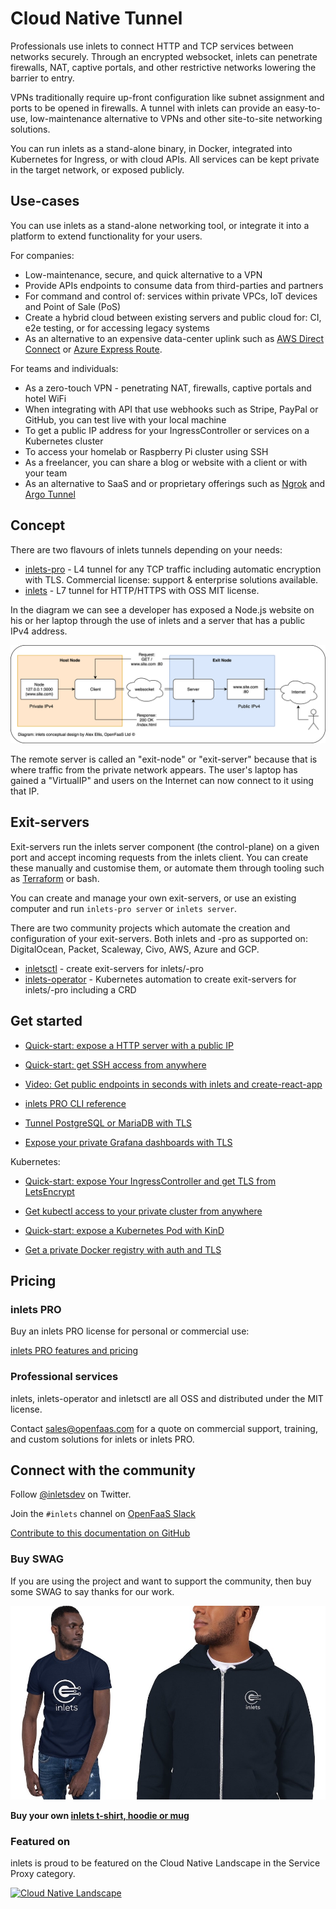 # Cloud Native Tunnel

Professionals use inlets to connect HTTP and TCP services between networks securely. Through an encrypted websocket, inlets can penetrate firewalls, NAT, captive portals, and other restrictive networks lowering the barrier to entry.

VPNs traditionally require up-front configuration like subnet assignment and ports to be opened in firewalls. A tunnel with inlets can provide an easy-to-use, low-maintenance alternative to VPNs and other site-to-site networking solutions. 

You can run inlets as a stand-alone binary, in Docker, integrated into Kubernetes for Ingress, or with cloud APIs. All services can be kept private in the target network, or exposed publicly.

## Use-cases

You can use inlets as a stand-alone networking tool, or integrate it into a platform to extend functionality for your users.

For companies:

* Low-maintenance, secure, and quick alternative to a VPN
* Provide APIs endpoints to consume data from third-parties and partners
* For command and control of: services within private VPCs, IoT devices and Point of Sale (PoS)
* Create a hybrid cloud between existing servers and public cloud for: CI, e2e testing, or for accessing legacy systems
* As an alternative to an expensive data-center uplink such as [AWS Direct Connect](https://aws.amazon.com/directconnect/) or [Azure Express Route](https://docs.microsoft.com/en-us/azure/expressroute/expressroute-introduction).

For teams and individuals:

* As a zero-touch VPN - penetrating NAT, firewalls, captive portals and hotel WiFi
* When integrating with API that use webhooks such as Stripe, PayPal or GitHub, you can test live with your local machine
* To get a public IP address for your IngressController or services on a Kubernetes cluster
* To access your homelab or Raspberry Pi cluster using SSH
* As a freelancer, you can share a blog or website with a client or with your team
* As an alternative to SaaS and or proprietary offerings such as [Ngrok](https://ngrok.io) and [Argo Tunnel](https://www.cloudflare.com/en-gb/products/argo-tunnel/)

## Concept

There are two flavours of inlets tunnels depending on your needs:

* [inlets-pro](https://github.com/inlets/inlets-pro) - L4 tunnel for any TCP traffic including automatic encryption with TLS. Commercial license: support & enterprise solutions available.
* [inlets](https://github.com/inlets/inlets) - L7 tunnel for HTTP/HTTPS with OSS MIT license.

In the diagram we can see a developer has exposed a Node.js website on his or her laptop through the use of inlets and a server that has a public IPv4 address.

![Conceptual diagram for inlets](images/conceptual.png)

The remote server is called an "exit-node" or "exit-server" because that is where traffic from the private network appears. The user's laptop has gained a "VirtualIP" and users on the Internet can now connect to it using that IP.

## Exit-servers

Exit-servers run the inlets server component (the control-plane) on a given port and accept incoming requests from the inlets client. You can create these manually and customise them, or automate them through tooling such as [Terraform](https://www.terraform.io) or bash.

You can create and manage your own exit-servers, or use an existing computer and run `inlets-pro server` or `inlets server`.

There are two community projects which automate the creation and configuration of your exit-servers. Both inlets and -pro as supported on: DigitalOcean, Packet, Scaleway, Civo, AWS, Azure and GCP.

* [inletsctl](https://github.com/inlets/inletsctl)  - create exit-servers for inlets/-pro
* [inlets-operator](https://github.com/inlets/inlets-operator) - Kubernetes automation to create exit-servers for inlets/-pro including a CRD

## Get started

* [Quick-start: expose a HTTP server with a public IP](/get-started/quickstart-http?id=expose-a-http-server-with-a-public-ip)

* [Quick-start: get SSH access from anywhere](/get-started/quickstart-tcp-ssh?id=get-ssh-access-from-anywhere)

* [Video: Get public endpoints in seconds with inlets and create-react-app](https://www.youtube.com/watch?v=jrAqqe8N3q4&feature=youtu.be)

* [inlets PRO CLI reference](https://github.com/inlets/inlets-pro/blob/master/docs/cli-reference.md)

* [Tunnel PostgreSQL or MariaDB with TLS](https://gist.github.com/alexellis/995b518a653d172dda4b0901dcdaa391)

* [Expose your private Grafana dashboards with TLS](https://blog.alexellis.io/expose-grafana-dashboards/)

Kubernetes:

* [Quick-start: expose Your IngressController and get TLS from LetsEncrypt](/get-started/quickstart-ingresscontroller-cert-manager?id=expose-your-ingresscontroller-and-get-tls-from-letsencrypt)

* [Get kubectl access to your private cluster from anywhere](https://blog.alexellis.io/get-private-kubectl-access-anywhere/)

* [Quick-start: expose a Kubernetes Pod with KinD](/get-started/quickstart-k8s?id=expose-nginx-from-your-kubernetes-cluster-with-kind)

* [Get a private Docker registry with auth and TLS](https://blog.alexellis.io/get-a-tls-enabled-docker-registry-in-5-minutes/)

## Pricing

### inlets PRO

Buy an inlets PRO license for personal or commercial use:

[inlets PRO features and pricing](/pricing/?id=pricing)

### Professional services

inlets, inlets-operator and inletsctl are all OSS and distributed under the MIT license.

Contact [sales@openfaas.com](mailto:sales@openfaas.com) for a quote on commercial support, training, and custom solutions for inlets or inlets PRO.

## Connect with the community

Follow [@inletsdev](https://twitter.com/inletsdev) on Twitter.

Join the `#inlets` channel on [OpenFaaS Slack](https://slack.openfaas.io/)

[Contribute to this documentation on GitHub](https://github.com/inlets/docs/)

### Buy SWAG

If you are using the project and want to support the community, then buy some SWAG to say thanks for our work.

![T-shirt and hoodie](images/inlets-swag.jpg)

**Buy your own [inlets t-shirt, hoodie or mug](https://store.openfaas.com/)**

### Featured on

inlets is proud to be featured on the Cloud Native Landscape in the Service Proxy category.

<p><a href="https://landscape.cncf.io"><img width="200px" src="/images/cncf-landscape-left-logo.svg" alt="Cloud Native Landscape"></a></p>

